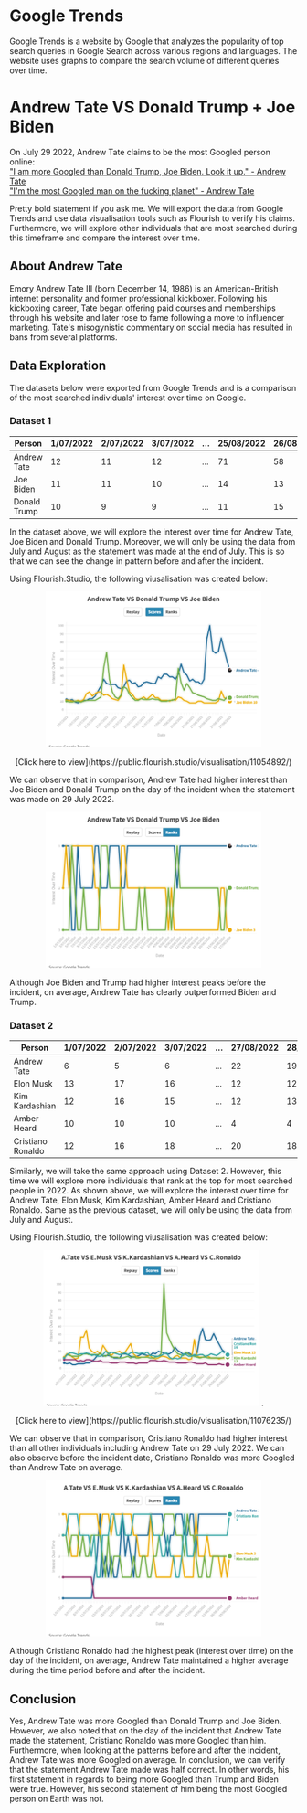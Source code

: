 # Google Trends
Google Trends is a website by Google that analyzes the popularity of top search queries in Google Search across various regions and languages. The website uses graphs to compare the search volume of different queries over time.

# Andrew Tate VS Donald Trump + Joe Biden

On July 29 2022, Andrew Tate claims to be the most Googled person online: <br />
["I am more Googled than Donald Trump, Joe Biden. Look it up." - Andrew Tate](https://www.youtube.com/shorts/VUYUsj5ZbmQ) <br />
["I'm the most Googled man on the fucking planet" - Andrew Tate](https://www.youtube.com/shorts/VUYUsj5ZbmQ)

Pretty bold statement if you ask me. We will export the data from Google Trends and use data visualisation tools such as Flourish to verify his claims. Furthermore, we will explore other individuals that are most searched during this timeframe and compare the interest over time.

## About Andrew Tate
Emory Andrew Tate III (born December 14, 1986) is an American-British internet personality and former professional kickboxer. Following his kickboxing career, Tate began offering paid courses and memberships through his website and later rose to fame following a move to influencer marketing. Tate's misogynistic commentary on social media has resulted in bans from several platforms.

## Data Exploration
The datasets below were exported from Google Trends and is a comparison of the most searched individuals' interest over time on Google.

### Dataset 1

| Person       | 1/07/2022 | 2/07/2022 | 3/07/2022 | … | 25/08/2022 | 26/08/2022 | 27/08/2022 |
| ------------ | --------- | --------- | --------- | - | ---------- | ---------- | ---------- |
| Andrew Tate  | 12        | 11        | 12        | … | 71         | 58         | 47         |
| Joe Biden    | 11        | 11        | 10        | … | 14         | 13         | 10         |
| Donald Trump | 10        | 9         | 9         | … | 11         | 15         | 14         |

In the dataset above, we will explore the interest over time for Andrew Tate, Joe Biden and Donald Trump. Moreover, we will only be using the data from July and August as the statement was made at the end of July. This is so that we can see the change in pattern before and after the incident.

Using Flourish.Studio, the following viusalisation was created below:
<p align="center">
  <img width=75% height=75%" src="/Images/Visualisation 1a.png">

<p align="center">
[Click here to view](https://public.flourish.studio/visualisation/11054892/)
                                                               
We can observe that in comparison, Andrew Tate had higher interest than Joe Biden and Donald Trump on the day of the incident when the statement was made on 29 July 2022.
                                                               
<p align="center">
  <img width=75% height=75%" src="/Images/Visualisation 1b.png">
                                                               
Although Joe Biden and Trump had higher interest peaks before the incident, on average, Andrew Tate has clearly outperformed Biden and Trump.

### Dataset 2

| Person            | 1/07/2022 | 2/07/2022 | 3/07/2022 | … | 27/08/2022 | 28/08/2022 | 29/08/2022 |
| ----------------- | --------- | --------- | --------- | - | ---------- | ---------- | ---------- |
| Andrew Tate       | 6         | 5         | 6         | … | 22         | 19         | 16         |
| Elon Musk         | 13        | 17        | 16        | … | 12         | 12         | 13         |
| Kim Kardashian    | 12        | 16        | 15        | … | 12         | 13         | 13         |
| Amber Heard       | 10        | 10        | 10        | … | 4          | 4          | 4          |
| Cristiano Ronaldo | 12        | 16        | 18        | … | 20         | 18         | 16         |

Similarly, we will take the same approach using Dataset 2. However, this time we will explore more individuals that rank at the top for most searched people in 2022. As shown above, we will explore the interest over time for Andrew Tate, Elon Musk, Kim Kardashian, Amber Heard and Cristiano Ronaldo. Same as the previous dataset, we will only be using the data from July and August.

Using Flourish.Studio, the following viusalisation was created below:
<p align="center">
  <img width=75% height=75%" src="/Images/Visualisation 2a.png">
.
<p align="center">
  [Click here to view](https://public.flourish.studio/visualisation/11076235/)
                                                               
We can observe that in comparison, Cristiano Ronaldo had higher interest than all other individuals including Andrew Tate on 29 July 2022. We can also observe before the incident date, Cristiano Ronaldo was more Googled than Andrew Tate on average.
                                                               
<p align="center">
  <img width=75% height=75%" src="/Images/Visualisation 2b.png">
                                                               
Although Cristiano Ronaldo had the highest peak (interest over time) on the day of the incident, on average, Andrew Tate maintained a higher average during the time period before and after the incident.
  
## Conclusion
Yes, Andrew Tate was more Googled than Donald Trump and Joe Biden. However, we also noted that on the day of the incident that Andrew Tate made the statement, Cristiano Ronaldo was more Googled than him. Furthermore, when looking at the patterns before and after the incident, Andrew Tate was more Googled on average. In conclusion, we can verify that the statement Andrew Tate made was half correct. In other words, his first statement in regards to being more Googled than Trump and Biden were true. However, his second statement of him being the most Googled person on Earth was not.
